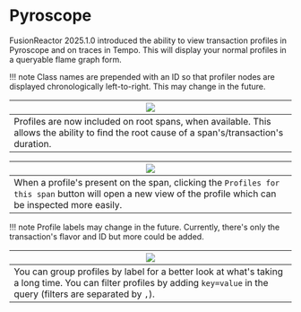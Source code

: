 # Pyroscope

FusionReactor 2025.1.0 introduced the ability to view transaction profiles in Pyroscope and on traces in Tempo.
This will display your normal profiles in a queryable flame graph form.

!!! note
    Class names are prepended with an ID so that profiler nodes are displayed chronologically left-to-right. This may change in the future.

| <a href="/frdocs/Data-insights/Features/Pyroscope/trace.png" target="_blank">![](/frdocs/Data-insights/Features/Pyroscope/trace.png)</a>                                                  |
|---------------------------------------------------------------------------------------------------------------------------------------------|
| Profiles are now included on root spans, when available. This allows the ability to find the root cause of a span's/transaction's duration. |

| <a href="/frdocs/Data-insights/Features/Pyroscope/profiles_for_span.png" target="_blank">![](/frdocs/Data-insights/Features/Pyroscope/profiles_for_span.png)</a>                                         |
|------------------------------------------------------------------------------------------------------------------------------------------------------------|
| When a profile's present on the span, clicking the `Profiles for this span` button will open a new view of the profile which can be inspected more easily. |

!!! note
    Profile labels may change in the future. Currently, there's only the transaction's flavor and ID but more could be added.

| <a href="/frdocs/Data-insights/Features/Pyroscope/group_by_flavour.png" target="_blank">![](/frdocs/Data-insights/Features/Pyroscope/group_by_flavour.png)</a>                                                           |
|----------------------------------------------------------------------------------------------------------------------------------------------------------------------------|
| You can group profiles by label for a better look at what's taking a long time. You can filter profiles by adding `key=value` in the query (filters are separated by `,`). |